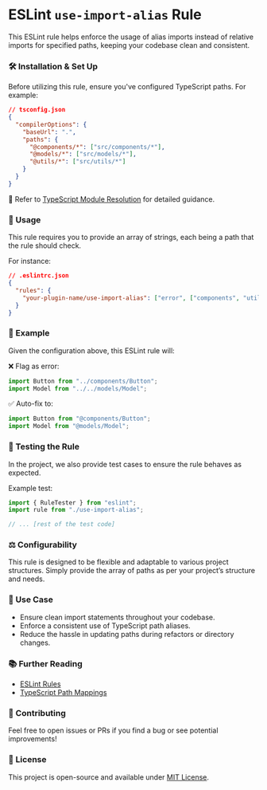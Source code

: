 # ESLint `use-import-alias` Rule

This ESLint rule helps enforce the usage of alias imports instead of relative imports for specified paths, keeping your codebase clean and consistent.

### 🛠️ Installation & Set Up

Before utilizing this rule, ensure you've configured TypeScript paths. For example:

```json
// tsconfig.json
{
  "compilerOptions": {
    "baseUrl": ".",
    "paths": {
      "@components/*": ["src/components/*"],
      "@models/*": ["src/models/*"],
      "@utils/*": ["src/utils/*"]
    }
  }
}
```

🔗 Refer to [TypeScript Module Resolution](https://www.typescriptlang.org/docs/handbook/module-resolution.html#path-mapping) for detailed guidance.

### 🚀 Usage

This rule requires you to provide an array of strings, each being a path that the rule should check.

For instance:

```json
// .eslintrc.json
{
  "rules": {
    "your-plugin-name/use-import-alias": ["error", ["components", "utils", "models"]]
  }
}
```

### 📘 Example

Given the configuration above, this ESLint rule will:

❌ Flag as error:

```typescript
import Button from "../components/Button";
import Model from "../../models/Model";
```

✅ Auto-fix to:

```typescript
import Button from "@components/Button";
import Model from "@models/Model";
```

### 🧪 Testing the Rule

In the project, we also provide test cases to ensure the rule behaves as expected.

Example test:

```typescript
import { RuleTester } from "eslint";
import rule from "./use-import-alias";

// ... [rest of the test code]
```

### ⚖️ Configurability

This rule is designed to be flexible and adaptable to various project structures. Simply provide the array of paths as per your project’s structure and needs.

### 💼 Use Case

- Ensure clean import statements throughout your codebase.
- Enforce a consistent use of TypeScript path aliases.
- Reduce the hassle in updating paths during refactors or directory changes.

### 📚 Further Reading

- [ESLint Rules](https://eslint.org/docs/rules/)
- [TypeScript Path Mappings](https://www.typescriptlang.org/docs/handbook/module-resolution.html#path-mapping)

### 🙌 Contributing

Feel free to open issues or PRs if you find a bug or see potential improvements!

### 📃 License

This project is open-source and available under [MIT License](LICENSE).
